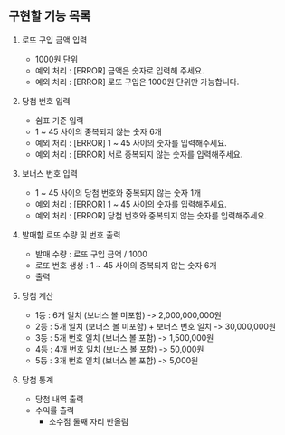 ## 구현할 기능 목록

1. 로또 구입 금액 입력

   - 1000원 단위
   - 예외 처리 : [ERROR] 금액은 숫자로 입력해 주세요.
   - 예외 처리 : [ERROR] 로또 구입은 1000원 단위만 가능합니다.

2. 당첨 번호 입력

   - 쉼표 기준 입력
   - 1 ~ 45 사이의 중복되지 않는 숫자 6개
   - 예외 처리 : [ERROR] 1 ~ 45 사이의 숫자를 입력해주세요.
   - 예외 처리 : [ERROR] 서로 중복되지 않는 숫자를 입력해주세요.

3. 보너스 번호 입력

   - 1 ~ 45 사이의 당첨 번호와 중복되지 않는 숫자 1개
   - 예외 처리 : [ERROR] 1 ~ 45 사이의 숫자를 입력해주세요.
   - 예외 처리 : [ERROR] 당첨 번호와 중복되지 않는 숫자를 입력해주세요.

4. 발매할 로또 수량 및 번호 출력

   - 발매 수량 : 로또 구입 금액 / 1000
   - 로또 번호 생성 : 1 ~ 45 사이의 중복되지 않는 숫자 6개
   - 출력

5. 당첨 계산

   - 1등 : 6개 일치 (보너스 볼 미포함) -> 2,000,000,000원
   - 2등 : 5개 일치 (보너스 볼 미포함) + 보너스 번호 일치 -> 30,000,000원
   - 3등 : 5개 번호 일치 (보너스 볼 포함) -> 1,500,000원
   - 4등 : 4개 번호 일치 (보너스 볼 포함) -> 50,000원
   - 5등 : 3개 번호 일치 (보너스 볼 포함) -> 5,000원

6. 당첨 통계
   - 당첨 내역 출력
   - 수익률 출력
     - 소수점 둘째 자리 반올림
